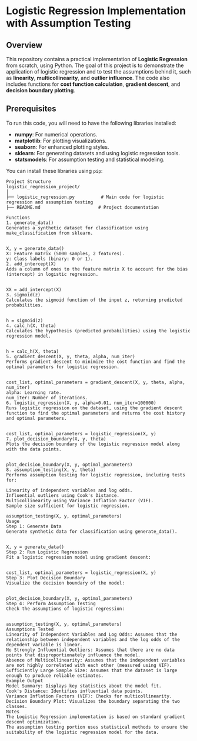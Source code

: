 # Logistic Regression Implementation with Assumption Testing

## Overview
This repository contains a practical implementation of **Logistic Regression** from scratch, using Python. The goal of this project is to demonstrate the application of logistic regression and to test the assumptions behind it, such as **linearity**, **multicollinearity**, and **outlier influence**. The code also includes functions for **cost function calculation**, **gradient descent**, and **decision boundary plotting**.

## Prerequisites
To run this code, you will need to have the following libraries installed:

- **numpy**: For numerical operations.
- **matplotlib**: For plotting visualizations.
- **seaborn**: For enhanced plotting styles.
- **sklearn**: For generating datasets and using logistic regression tools.
- **statsmodels**: For assumption testing and statistical modeling.

You can install these libraries using `pip`:
```
Project Structure
logistic_regression_project/
│
├── logistic_regression.py          # Main code for logistic regression and assumption testing
├── README.md                      # Project documentation

Functions
1. generate_data()
Generates a synthetic dataset for classification using make_classification from sklearn.


X, y = generate_data()
X: Feature matrix (5000 samples, 2 features).
y: Class labels (binary: 0 or 1).
2. add_intercept(X)
Adds a column of ones to the feature matrix X to account for the bias (intercept) in logistic regression.


XX = add_intercept(X)
3. sigmoid(z)
Calculates the sigmoid function of the input z, returning predicted probabilities.


h = sigmoid(z)
4. calc_h(X, theta)
Calculates the hypothesis (predicted probabilities) using the logistic regression model.


h = calc_h(X, theta)
5. gradient_descent(X, y, theta, alpha, num_iter)
Performs gradient descent to minimize the cost function and find the optimal parameters for logistic regression.


cost_list, optimal_parameters = gradient_descent(X, y, theta, alpha, num_iter)
alpha: Learning rate.
num_iter: Number of iterations.
6. logistic_regression(X, y, alpha=0.01, num_iter=100000)
Runs logistic regression on the dataset, using the gradient descent function to find the optimal parameters and returns the cost history and optimal parameters.


cost_list, optimal_parameters = logistic_regression(X, y)
7. plot_decision_boundary(X, y, theta)
Plots the decision boundary of the logistic regression model along with the data points.


plot_decision_boundary(X, y, optimal_parameters)
8. assumption_testing(X, y, theta)
Performs assumption testing for logistic regression, including tests for:

Linearity of independent variables and log odds.
Influential outliers using Cook's Distance.
Multicollinearity using Variance Inflation Factor (VIF).
Sample size sufficient for logistic regression.

assumption_testing(X, y, optimal_parameters)
Usage
Step 1: Generate Data
Generate synthetic data for classification using generate_data().


X, y = generate_data()
Step 2: Run Logistic Regression
Fit a logistic regression model using gradient descent:


cost_list, optimal_parameters = logistic_regression(X, y)
Step 3: Plot Decision Boundary
Visualize the decision boundary of the model:


plot_decision_boundary(X, y, optimal_parameters)
Step 4: Perform Assumption Testing
Check the assumptions of logistic regression:


assumption_testing(X, y, optimal_parameters)
Assumptions Tested
Linearity of Independent Variables and Log Odds: Assumes that the relationship between independent variables and the log odds of the dependent variable is linear.
No Strongly Influential Outliers: Assumes that there are no data points that disproportionately influence the model.
Absence of Multicollinearity: Assumes that the independent variables are not highly correlated with each other (measured using VIF).
Sufficiently Large Sample Size: Assumes that the dataset is large enough to produce reliable estimates.
Example Output
Model Summary: Displays key statistics about the model fit.
Cook's Distance: Identifies influential data points.
Variance Inflation Factors (VIF): Checks for multicollinearity.
Decision Boundary Plot: Visualizes the boundary separating the two classes.
Notes
The Logistic Regression implementation is based on standard gradient descent optimization.
The assumption testing portion uses statistical methods to ensure the suitability of the logistic regression model for the data.
